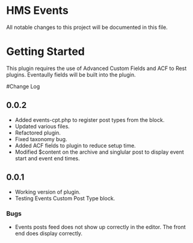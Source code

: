 # HMS Events
All notable changes to this project will be documented in this file.

# Getting Started
This plugin requires the use of Advanced Custom Fields and ACF to Rest plugins. Eventaully fields will be built into the plugin.

#Change Log

## 0.0.2
- Added events-cpt.php to register post types from the block.
- Updated various files.
- Refactored plugin.
- Fixed taxonomy bug.
- Added ACF fields to plugin to reduce setup time.
- Modified $content on the archive and singlular post to display event start and event end times.

## 0.0.1
- Working version of plugin. 
- Testing Events Custom Post Type block.

### Bugs
- Events posts feed does not show up correctly in the editor. The front end does display correctly.
